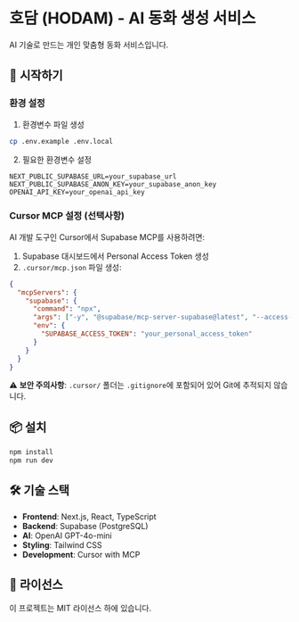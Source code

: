 # 호담 (HODAM) - AI 동화 생성 서비스

AI 기술로 만드는 개인 맞춤형 동화 서비스입니다.

## 🚀 시작하기

### 환경 설정

1. 환경변수 파일 생성

```bash
cp .env.example .env.local
```

2. 필요한 환경변수 설정

```
NEXT_PUBLIC_SUPABASE_URL=your_supabase_url
NEXT_PUBLIC_SUPABASE_ANON_KEY=your_supabase_anon_key
OPENAI_API_KEY=your_openai_api_key
```

### Cursor MCP 설정 (선택사항)

AI 개발 도구인 Cursor에서 Supabase MCP를 사용하려면:

1. Supabase 대시보드에서 Personal Access Token 생성
2. `.cursor/mcp.json` 파일 생성:

```json
{
  "mcpServers": {
    "supabase": {
      "command": "npx",
      "args": ["-y", "@supabase/mcp-server-supabase@latest", "--access-token"],
      "env": {
        "SUPABASE_ACCESS_TOKEN": "your_personal_access_token"
      }
    }
  }
}
```

⚠️ **보안 주의사항**: `.cursor/` 폴더는 `.gitignore`에 포함되어 있어 Git에 추적되지 않습니다.

## 📦 설치

```bash
npm install
npm run dev
```

## 🛠️ 기술 스택

- **Frontend**: Next.js, React, TypeScript
- **Backend**: Supabase (PostgreSQL)
- **AI**: OpenAI GPT-4o-mini
- **Styling**: Tailwind CSS
- **Development**: Cursor with MCP

## 📄 라이선스

이 프로젝트는 MIT 라이선스 하에 있습니다.
